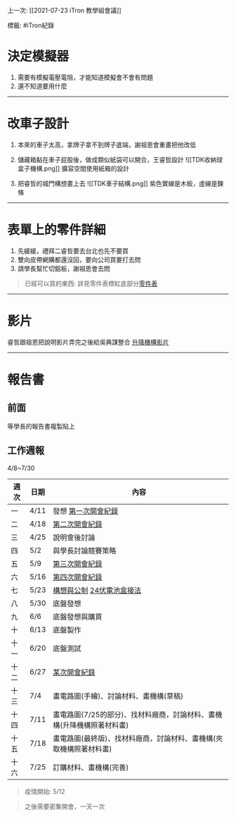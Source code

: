 上一次: [[2021-07-23 iTron 教學組會議]]

標籤: #iTron紀錄 

# 決定模擬器

1. 需要有模擬電壓電阻，才能知道模擬會不會有問題
2. 還不知道要用什麼

---

# 改車子設計

1. 本來的車子太高，拿牌子拿不到牌子底端，謝祖恩會重畫把他改低

2. 儲藏箱黏在車子屁股後，做成類似紙袋可以開合，王睿哲設計
![[TDK收納球盒子機構.png]]
擴容空間使用紙箱的設計

3. 把睿哲的城門構想畫上去
![[TDK車子結構.png]]
紫色實線是木板，虛線是鍊條


---

# 表單上的零件詳細

1. 先緩緩，禮拜二睿哲要去台北也先不要買
2. 雙向皮帶網購都還沒回，要向公司買要打去問
3. 請學長幫忙切鋁板，謝祖恩會去問

> 已經可以買的東西: 詳見零件表標紅底部分[零件表](https://docs.google.com/document/d/1FTAgV5g-3sg7jmUGDAhuc6ymnnNDQ5rzE0QuEBHKZ1s/edit)

---

# 影片

睿哲跟祖恩把說明影片弄完之後給吳典謀整合
[升降機構影片]([https://api.smugmug.com/services/embed/3377649135_Vjrs8pv?width=640&height=1138&albumId=42832590&albumKey=CNwGBB](https://api.smugmug.com/services/embed/3377649135_Vjrs8pv?width=640&height=1138&albumId=42832590&albumKey=CNwGBB&fbclid=IwAR0ACbBd499OTM5p5RR8ilDA0gMHzagBYmD4MLtOEl5kJ1cD5IoG4ZmFYCo))

---

# 報告書

## 前面

等學長的報告書複製貼上

## 工作週報

4/8~7/30

週次 | 日期 | 內容
---|---|---
一 | 4/11 | 發想 [第一次開會紀錄](https://drive.google.com/drive/u/0/folders/1x1VqROELhlEJFXJU_HqhMDI7ecrVTGlf)
二 | 4/18 | [第二次開會紀錄](https://drive.google.com/drive/u/0/folders/1IVpIHKOreiUk5TrsGnNq1mGSka2NqUTY)
三 | 4/25 | 說明會後討論
四 | 5/2 | 與學長討論競賽策略
五 | 5/9 | [第三次開會紀錄](https://drive.google.com/drive/u/0/folders/1pivR8Vrm_c6bH5HBXna9vjVoINhSRD2g)
六 | 5/16 | [第四次開會紀錄](https://drive.google.com/drive/u/0/folders/1U4y5JauJge0s1EuCcn6VPoErVJCbpSgR)
七 | 5/23 | [構想與公制](https://drive.google.com/drive/u/0/folders/1ZbXUosJx1nVbe7y3TGPkdj-uF6RzU9ej) [24伏電池盒接法](https://drive.google.com/drive/u/0/folders/13884dJ4w4JOs5m8bbOTS0oIuwDdSjSxK)
八 | 5/30 | 底盤發想
九 | 6/6 | 底盤發想與購買
十 | 6/13 | 底盤製作
十一 | 6/20 | 底盤測試
十二 | 6/27 | [某次開會紀錄](https://docs.google.com/document/d/1E8KtSPmKlorkJLFDL5ZqNQI3kk_Jgmyc9TgSa3CvWM8/edit?usp=sharing)
十三 | 7/4 | 畫電路圖(手繪)、討論材料、畫機構(草稿)
十四 | 7/11 | 畫電路圖(7/25的部分)、找材料廠商，討論材料、畫機構(升降機構照著材料畫)
十五 | 7/18 | 畫電路圖(最終版)、找材料廠商，討論材料、畫機構(夾取機構照著材料畫)
十六 | 7/25 | 訂購材料、畫機構(完善)

> 疫情開始: 5/12

> 之後需要密集開會，一天一次